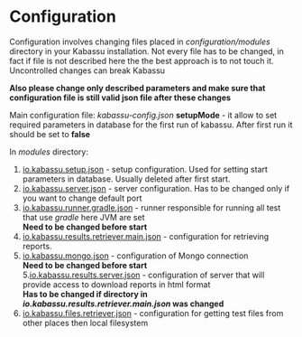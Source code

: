 # Configuration

Configuration involves changing files placed in _configuration/modules_ directory in your Kabassu installation.
Not every file has to be changed, in fact if file is not described here the the best approach is to not touch it. Uncontrolled changes can break Kabassu  

**Also please change only described parameters and make sure that configuration file is still valid json file after these changes**

Main configuration file: _kabassu-config.json_
**setupMode** - it allow to set required parameters in database for the first run of kabassu. After first run it should be set to **false**

In _modules_ directory:

1. [io.kabassu.setup.json](setup.md) - setup configuration. Used for setting start parameters in database. Usually deleted after first start.
1. [io.kabassu.server.json](server.md) - server configuration. Has to be changed only if you want to change default port  
2. [io.kabassu.runner.gradle.json](runner.gradle.md) - runner responsible for running all test that use _gradle_ here JVM are set  
**Need to be changed before start**   
3. [io.kabassu.results.retriever.main.json](retriever.main.md) - configuration for retrieving reports.
4. [io.kabassu.mongo.json](mongo.md) - configuration of Mongo connection  
**Need to be changed before start**   
5.[io.kabassu.results.server.json](results.server.md) - configuration of server that will provide access to download reports in html format   
**Has to be changed if directory in _io.kabassu.results.retriever.main.json_ was changed**
6. [io.kabassu.files.retriever.json](files.retriever.md) - configuration for getting test files from other places then local filesystem 
